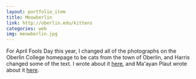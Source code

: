 ```yaml
---
layout: portfolio_item
title: Meowberlin
link: http://oberlin.edu/kittens
categories: web
img: meowberlin.jpg
---
```


For April Fools Day this year, I changed all of the photographs on the Oberlin College homepage to be cats from the town of Oberlin, and Harris changed some of the text. I wrote about it [here](#), and Ma'ayan Plaut wrote about it [here](#).
